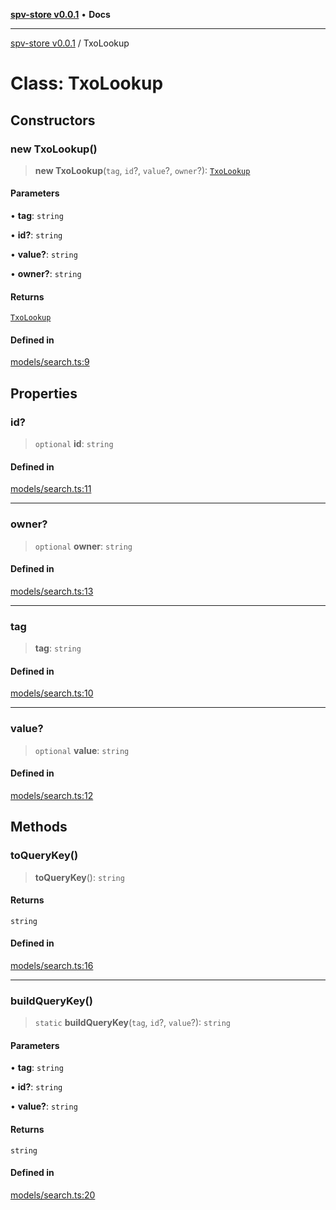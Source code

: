 [**spv-store v0.0.1**](../README.md) • **Docs**

***

[spv-store v0.0.1](../globals.md) / TxoLookup

# Class: TxoLookup

## Constructors

### new TxoLookup()

> **new TxoLookup**(`tag`, `id`?, `value`?, `owner`?): [`TxoLookup`](TxoLookup.md)

#### Parameters

• **tag**: `string`

• **id?**: `string`

• **value?**: `string`

• **owner?**: `string`

#### Returns

[`TxoLookup`](TxoLookup.md)

#### Defined in

[models/search.ts:9](https://github.com/shruggr/ts-casemod-spv/blob/d2d8e139fbd295fc0999df738863fea71ede7818/src/models/search.ts#L9)

## Properties

### id?

> `optional` **id**: `string`

#### Defined in

[models/search.ts:11](https://github.com/shruggr/ts-casemod-spv/blob/d2d8e139fbd295fc0999df738863fea71ede7818/src/models/search.ts#L11)

***

### owner?

> `optional` **owner**: `string`

#### Defined in

[models/search.ts:13](https://github.com/shruggr/ts-casemod-spv/blob/d2d8e139fbd295fc0999df738863fea71ede7818/src/models/search.ts#L13)

***

### tag

> **tag**: `string`

#### Defined in

[models/search.ts:10](https://github.com/shruggr/ts-casemod-spv/blob/d2d8e139fbd295fc0999df738863fea71ede7818/src/models/search.ts#L10)

***

### value?

> `optional` **value**: `string`

#### Defined in

[models/search.ts:12](https://github.com/shruggr/ts-casemod-spv/blob/d2d8e139fbd295fc0999df738863fea71ede7818/src/models/search.ts#L12)

## Methods

### toQueryKey()

> **toQueryKey**(): `string`

#### Returns

`string`

#### Defined in

[models/search.ts:16](https://github.com/shruggr/ts-casemod-spv/blob/d2d8e139fbd295fc0999df738863fea71ede7818/src/models/search.ts#L16)

***

### buildQueryKey()

> `static` **buildQueryKey**(`tag`, `id`?, `value`?): `string`

#### Parameters

• **tag**: `string`

• **id?**: `string`

• **value?**: `string`

#### Returns

`string`

#### Defined in

[models/search.ts:20](https://github.com/shruggr/ts-casemod-spv/blob/d2d8e139fbd295fc0999df738863fea71ede7818/src/models/search.ts#L20)
